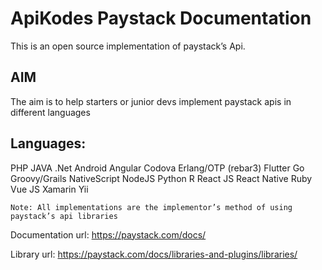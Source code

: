 
# ApiKodes Paystack Documentation 

This is an open source implementation of paystack’s Api. 

## AIM 

The aim is to help starters or junior devs implement paystack apis in different languages 

## Languages: 

PHP
JAVA
.Net
Android
Angular 
Codova
Erlang/OTP (rebar3)
Flutter
Go
Groovy/Grails
NativeScript
NodeJS
Python
R
React JS
React Native
Ruby
Vue JS
Xamarin
Yii

	Note: All implementations are the implementor’s method of using paystack’s api libraries

Documentation url: https://paystack.com/docs/

Library url: https://paystack.com/docs/libraries-and-plugins/libraries/ 


